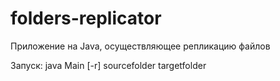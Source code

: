 # folders-replicator
Приложение на Java, осуществляющее репликацию файлов

Запуск: java Main [-r] sourcefolder targetfolder
